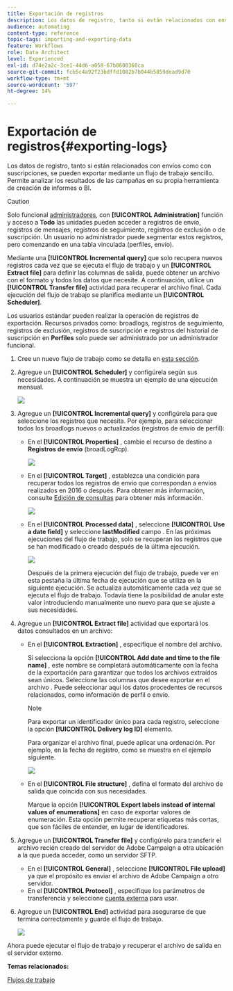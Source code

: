 ```yaml
---
title: Exportación de registros
description: Los datos de registro, tanto si están relacionados con envíos como con suscripciones, se pueden exportar mediante un flujo de trabajo sencillo.
audience: automating
content-type: reference
topic-tags: importing-and-exporting-data
feature: Workflows
role: Data Architect
level: Experienced
exl-id: d74e2a2c-3ce1-44d6-a058-67b0600360ca
source-git-commit: fcb5c4a92f23bdffd1082b7b044b5859dead9d70
workflow-type: tm+mt
source-wordcount: '597'
ht-degree: 14%

---
```


# Exportación de registros{#exporting-logs}

Los datos de registro, tanto si están relacionados con envíos como con suscripciones, se pueden exportar mediante un flujo de trabajo sencillo. Permite analizar los resultados de las campañas en su propia herramienta de creación de informes o BI.

>[!CAUTION]
>
>Solo funcional [administradores](../../administration/using/users-management.md#functional-administrators), con **[!UICONTROL Administration]** función y acceso a **Todo** las unidades pueden acceder a registros de envío, registros de mensajes, registros de seguimiento, registros de exclusión o de suscripción. Un usuario no administrador puede segmentar estos registros, pero comenzando en una tabla vinculada (perfiles, envío).

Mediante una **[!UICONTROL Incremental query]** que solo recupera nuevos registros cada vez que se ejecuta el flujo de trabajo y un **[!UICONTROL Extract file]** para definir las columnas de salida, puede obtener un archivo con el formato y todos los datos que necesite. A continuación, utilice un **[!UICONTROL Transfer file]** actividad para recuperar el archivo final. Cada ejecución del flujo de trabajo se planifica mediante un **[!UICONTROL Scheduler]**.

Los usuarios estándar pueden realizar la operación de registros de exportación. Recursos privados como: broadlogs, registros de seguimiento, registros de exclusión, registros de suscripción e registros del historial de suscripción en **Perfiles** solo puede ser administrado por un administrador funcional.

1. Cree un nuevo flujo de trabajo como se detalla en [esta sección](../../automating/using/building-a-workflow.md#creating-a-workflow).
1. Agregue un **[!UICONTROL Scheduler]** y configúrela según sus necesidades. A continuación se muestra un ejemplo de una ejecución mensual.

   ![](assets/export_logs_scheduler.png)

1. Agregue un **[!UICONTROL Incremental query]** y configúrela para que seleccione los registros que necesita. Por ejemplo, para seleccionar todos los broadlogs nuevos o actualizados (registros de envío de perfil):

   * En el **[!UICONTROL Properties]** , cambie el recurso de destino a **Registros de envío** (broadLogRcp).

      ![](assets/export_logs_query_properties.png)

   * En el **[!UICONTROL Target]** , establezca una condición para recuperar todos los registros de envío que correspondan a envíos realizados en 2016 o después. Para obtener más información, consulte [Edición de consultas](../../automating/using/editing-queries.md#creating-queries) para obtener más información.

      ![](assets/export_logs_query_target.png)

   * En el **[!UICONTROL Processed data]** , seleccione **[!UICONTROL Use a date field]** y seleccione **lastModified** campo . En las próximas ejecuciones del flujo de trabajo, solo se recuperan los registros que se han modificado o creado después de la última ejecución.

      ![](assets/export_logs_query_processeddata.png)

      Después de la primera ejecución del flujo de trabajo, puede ver en esta pestaña la última fecha de ejecución que se utiliza en la siguiente ejecución. Se actualiza automáticamente cada vez que se ejecuta el flujo de trabajo. Todavía tiene la posibilidad de anular este valor introduciendo manualmente uno nuevo para que se ajuste a sus necesidades.

1. Agregue un **[!UICONTROL Extract file]** actividad que exportará los datos consultados en un archivo:

   * En el **[!UICONTROL Extraction]** , especifique el nombre del archivo.

      Si selecciona la opción **[!UICONTROL Add date and time to the file name]** , este nombre se completará automáticamente con la fecha de la exportación para garantizar que todos los archivos extraídos sean únicos. Seleccione las columnas que desee exportar en el archivo . Puede seleccionar aquí los datos procedentes de recursos relacionados, como información de perfil o envío.

      >[!NOTE]
      >
      >Para exportar un identificador único para cada registro, seleccione la opción **[!UICONTROL Delivery log ID]** elemento.

      Para organizar el archivo final, puede aplicar una ordenación. Por ejemplo, en la fecha de registro, como se muestra en el ejemplo siguiente.

      ![](assets/export_logs_extractfile_extraction.png)

   * En el **[!UICONTROL File structure]** , defina el formato del archivo de salida que coincida con sus necesidades.

      Marque la opción **[!UICONTROL Export labels instead of internal values of enumerations]** en caso de exportar valores de enumeración. Esta opción permite recuperar etiquetas más cortas, que son fáciles de entender, en lugar de identificadores.

1. Agregue un **[!UICONTROL Transfer file]** y configúrelo para transferir el archivo recién creado del servidor de Adobe Campaign a otra ubicación a la que pueda acceder, como un servidor SFTP.

   * En el **[!UICONTROL General]** , seleccione **[!UICONTROL File upload]** ya que el propósito es enviar el archivo de Adobe Campaign a otro servidor.
   * En el **[!UICONTROL Protocol]** , especifique los parámetros de transferencia y seleccione [cuenta externa](../../administration/using/external-accounts.md#creating-an-external-account) para usar.

1. Agregue un **[!UICONTROL End]** actividad para asegurarse de que termina correctamente y guarde el flujo de trabajo.

   ![](assets/export_logs_example_workflow.png)

Ahora puede ejecutar el flujo de trabajo y recuperar el archivo de salida en el servidor externo.

**Temas relacionados:**

[Flujos de trabajo](../../automating/using/get-started-workflows.md)
